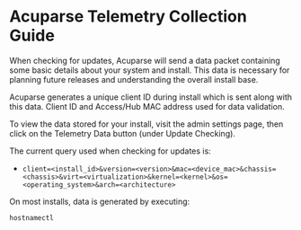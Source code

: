 # Acuparse Telemetry Collection Guide

When checking for updates, Acuparse will send a data packet containing some basic details about your system and install.
This data is necessary for planning future releases and understanding the overall install base.

Acuparse generates a unique client ID during install which is sent along with this data.
Client ID and Access/Hub MAC address used for data validation.

To view the data stored for your install, visit the admin settings page, then click on the Telemetry Data button (under Update Checking).

The current query used when checking for updates is:

- `client=<install_id>&version=<version>&mac=<device_mac>&chassis=<chassis>&virt=<virtualization>&kernel=<kernel>&os=<operating_system>&arch=<architecture>`

On most installs, data is generated by executing:

```bash
hostnamectl
```
